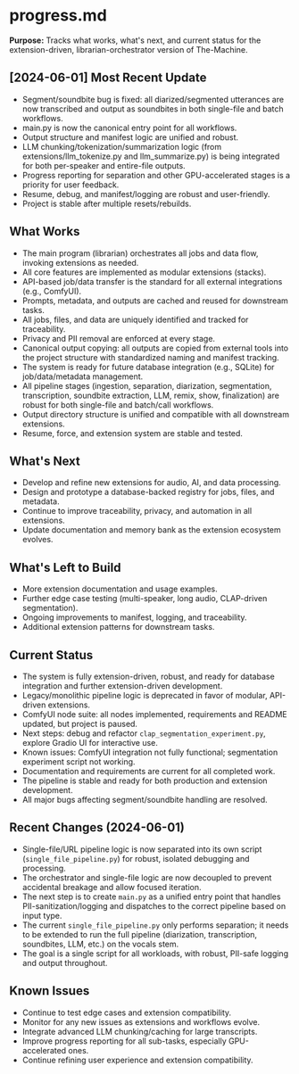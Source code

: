# progress.md

**Purpose:**
Tracks what works, what's next, and current status for the extension-driven, librarian-orchestrator version of The-Machine.

## [2024-06-01] Most Recent Update
- Segment/soundbite bug is fixed: all diarized/segmented utterances are now transcribed and output as soundbites in both single-file and batch workflows.
- main.py is now the canonical entry point for all workflows.
- Output structure and manifest logic are unified and robust.
- LLM chunking/tokenization/summarization logic (from extensions/llm_tokenize.py and llm_summarize.py) is being integrated for both per-speaker and entire-file outputs.
- Progress reporting for separation and other GPU-accelerated stages is a priority for user feedback.
- Resume, debug, and manifest/logging are robust and user-friendly.
- Project is stable after multiple resets/rebuilds.

## What Works

- The main program (librarian) orchestrates all jobs and data flow, invoking extensions as needed.
- All core features are implemented as modular extensions (stacks).
- API-based job/data transfer is the standard for all external integrations (e.g., ComfyUI).
- Prompts, metadata, and outputs are cached and reused for downstream tasks.
- All jobs, files, and data are uniquely identified and tracked for traceability.
- Privacy and PII removal are enforced at every stage.
- Canonical output copying: all outputs are copied from external tools into the project structure with standardized naming and manifest tracking.
- The system is ready for future database integration (e.g., SQLite) for job/data/metadata management.
- All pipeline stages (ingestion, separation, diarization, segmentation, transcription, soundbite extraction, LLM, remix, show, finalization) are robust for both single-file and batch/call workflows.
- Output directory structure is unified and compatible with all downstream extensions.
- Resume, force, and extension system are stable and tested.

## What's Next

- Develop and refine new extensions for audio, AI, and data processing.
- Design and prototype a database-backed registry for jobs, files, and metadata.
- Continue to improve traceability, privacy, and automation in all extensions.
- Update documentation and memory bank as the extension ecosystem evolves.

## What's Left to Build

- More extension documentation and usage examples.
- Further edge case testing (multi-speaker, long audio, CLAP-driven segmentation).
- Ongoing improvements to manifest, logging, and traceability.
- Additional extension patterns for downstream tasks.

## Current Status

- The system is fully extension-driven, robust, and ready for database integration and further extension-driven development.
- Legacy/monolithic pipeline logic is deprecated in favor of modular, API-driven extensions.
- ComfyUI node suite: all nodes implemented, requirements and README updated, but project is paused.
- Next steps: debug and refactor `clap_segmentation_experiment.py`, explore Gradio UI for interactive use.
- Known issues: ComfyUI integration not fully functional; segmentation experiment script not working.
- Documentation and requirements are current for all completed work.
- The pipeline is stable and ready for both production and extension development.
- All major bugs affecting segment/soundbite handling are resolved.

## Recent Changes (2024-06-01)

- Single-file/URL pipeline logic is now separated into its own script (`single_file_pipeline.py`) for robust, isolated debugging and processing.
- The orchestrator and single-file logic are now decoupled to prevent accidental breakage and allow focused iteration.
- The next step is to create `main.py` as a unified entry point that handles PII-sanitization/logging and dispatches to the correct pipeline based on input type.
- The current `single_file_pipeline.py` only performs separation; it needs to be extended to run the full pipeline (diarization, transcription, soundbites, LLM, etc.) on the vocals stem.
- The goal is a single script for all workloads, with robust, PII-safe logging and output throughout.

## Known Issues

- Continue to test edge cases and extension compatibility.
- Monitor for any new issues as extensions and workflows evolve.
- Integrate advanced LLM chunking/caching for large transcripts.
- Improve progress reporting for all sub-tasks, especially GPU-accelerated ones.
- Continue refining user experience and extension compatibility. 